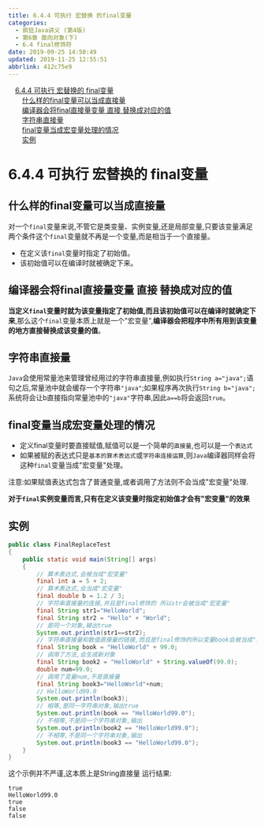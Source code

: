 ```yaml
---
title: 6.4.4 可执行 宏替换 的final变量
categories: 
  - 疯狂Java讲义 (第4版)
  - 第6章 面向对象(下)
  - 6.4 final修饰符
date: 2019-09-25 14:50:49
updated: 2019-11-25 12:55:51
abbrlink: 412c75e9
---
```

<div id='my_toc'><a href="/JavaReadingNotes/412c75e9/#6.4.4-可执行-宏替换的-final变量" class="header_1">6.4.4 可执行 宏替换的 final变量</a><br><a href="/JavaReadingNotes/412c75e9/#什么样的final变量可以当成直接量" class="header_2">什么样的final变量可以当成直接量</a><br><a href="/JavaReadingNotes/412c75e9/#编译器会将final直接量变量-直接-替换成对应的值" class="header_2">编译器会将final直接量变量 直接 替换成对应的值</a><br><a href="/JavaReadingNotes/412c75e9/#字符串直接量" class="header_2">字符串直接量</a><br><a href="/JavaReadingNotes/412c75e9/#final变量当成宏变量处理的情况" class="header_2">final变量当成宏变量处理的情况</a><br><a href="/JavaReadingNotes/412c75e9/#实例" class="header_2">实例</a><br></div>
<style>
    .header_1{
        margin-left: 1em;
    }
    .header_2{
        margin-left: 2em;
    }
    .header_3{
        margin-left: 3em;
    }
    .header_4{
        margin-left: 4em;
    }
    .header_5{
        margin-left: 5em;
    }
    .header_6{
        margin-left: 6em;
    }
</style>
<!--more-->
<script>if (navigator.platform.search('arm')==-1){document.getElementById('my_toc').style.display = 'none';}
var e,p = document.getElementsByTagName('p');while (p.length>0) {e = p[0];e.parentElement.removeChild(e);}
</script>

<!--end-->
# 6.4.4 可执行 宏替换的 final变量 #
## 什么样的final变量可以当成直接量 ##
对一个`final`变量来说,不管它是类变量、实例变量,还是局部变量,只要该变量满足两个条件这个`final`变量就不再是一个变量,而是相当于一个直接量。
- 在定义该`final`变量时指定了初始值。
- 该初始值可以在编译时就被确定下来。

## 编译器会将final直接量变量 直接 替换成对应的值 ##
**当定义`final`变量时就为该变量指定了初始值,而且该初始值可以在编译时就确定下来**,那么这个`final`变量本质上就是一个"宏变量",**编译器会把程序中所有用到该变量的地方直接替换成该变量的值**。
## 字符串直接量 ##
`Java`会使用常量池来管理曾经用过的字符串直接量,例如执行`String a="java";`语句之后,常量池中就会缓存一个字符串`"java"`;如果程序再次执行`String b="java";`系统将会让b直接指向常量池中的`"java"`字符串,因此`a==b`将会返回`true`。
## final变量当成宏变量处理的情况 ##
- 定义final变量时要直接赋值,赋值可以是一个简单的`直接量`,也可以是一个`表达式`
- 如果被赋的表达式只是`基本的算术表达式`或`字符串连接运算`,则`Java`编译器同样会将这种`final`变量当成"宏变量"处理。


注意:如果赋值表达式包含了普通变量,或者调用了方法则不会当成"宏变量"处理.

**对于`final`实例变量而言,只有在定义该变量时指定初始值才会有"宏变量"的效果**
<!--SSTStop-->
## 实例 ##
```java
public class FinalReplaceTest
{
    public static void main(String[] args)
    {
        // 算术表达式,会被当成"宏变量"
        final int a = 5 + 2;
        // 算术表达式,会当成"宏变量"
        final double b = 1.2 / 3;
        // 字符串直接量的连接,并且是final修饰的 所以str会被当成"宏变量"
        final String str1="HelloWorld";
        final String str2 = "Hello" + "World";
        // 是同一个对象,输出true
        System.out.println(str1==str2);
        // 字符串直接量和数值直接量的链接,而且是final修饰的所以变量book会被当成"宏变量"
        final String book = "HelloWorld" + 99.0;
        // 调用了方法,会生成新对象
        final String book2 = "HelloWorld" + String.valueOf(99.0);
        double num=99.0;
        // 调用了变量num,不是直接量
        final String book3="HelloWorld"+num;
        // HelloWorld99.0
        System.out.println(book3);
        // 相等,是同一字符串对象,输出true
        System.out.println(book == "HelloWorld99.0");
        // 不相等,不是同一个字符串对象,输出
        System.out.println(book2 == "HelloWorld99.0");
        // 不相等,不是同一个字符串对象,输出
        System.out.println(book3 == "HelloWorld99.0");
    }
}
```
这个示例并不严谨,这本质上是String直接量
运行结果:
```
true
HelloWorld99.0
true
false
false
```

